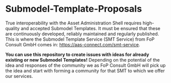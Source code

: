 # Submodel-Template-Proposals

True interoperability with the Asset Administration Shell requires high-quality and accepted Submodel Templates. It must be ensured that these are continuously developed, reliably maintained and regularly published. This is where the Submodel Template Service (SMT Service) from FoP Consult GmbH comes in: https://aas-connect.com/smt-service.

**You can use this repository to create issues with ideas for already existing or new Submodel Templates!** Depending on the potential of the idea and responses of the community we as FoP Consult GmbH will pick up the idea and start with forming a community for that SMT to which we offer our services. 


